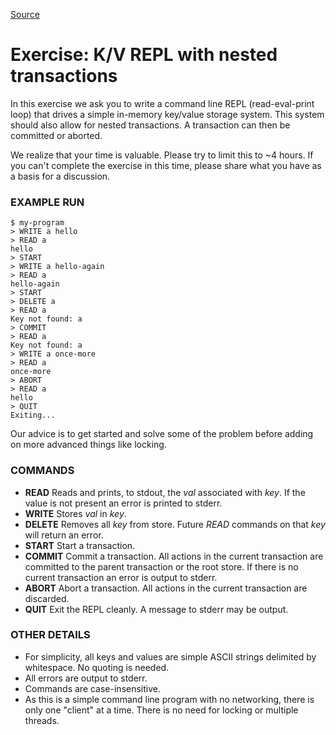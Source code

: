 [Source](https://heptio.com/exercise/kv-simple/ "Permalink to Exercise: K/V REPL with nested transactions")

# Exercise: K/V REPL with nested transactions

In this exercise we ask you to write a command line REPL (read-eval-print loop) that drives a simple in-memory key/value storage system. This system should also allow for nested transactions. A transaction can then be committed or aborted.

We realize that your time is valuable. Please try to limit this to ~4 hours. If you can't complete the exercise in this time, please share what you have as a basis for a discussion.

### EXAMPLE RUN


    $ my-program
    > WRITE a hello
    > READ a
    hello
    > START
    > WRITE a hello-again
    > READ a
    hello-again
    > START
    > DELETE a
    > READ a
    Key not found: a
    > COMMIT
    > READ a
    Key not found: a
    > WRITE a once-more
    > READ a
    once-more
    > ABORT
    > READ a
    hello
    > QUIT
    Exiting...

Our advice is to get started and solve some of the problem before adding on more advanced things like locking.

### COMMANDS

* **READ** Reads and prints, to stdout, the _val_ associated with _key_. If the value is not present an error is printed to stderr.
* **WRITE** Stores _val_ in _key_.
* **DELETE** Removes all _key_ from store. Future _READ_ commands on that _key_ will return an error.
* **START** Start a transaction.
* **COMMIT** Commit a transaction. All actions in the current transaction are committed to the parent transaction or the root store. If there is no current transaction an error is output to stderr.
* **ABORT** Abort a transaction. All actions in the current transaction are discarded.
* **QUIT** Exit the REPL cleanly. A message to stderr may be output.

### OTHER DETAILS

* For simplicity, all keys and values are simple ASCII strings delimited by whitespace. No quoting is needed.
* All errors are output to stderr.
* Commands are case-insensitive.
* As this is a simple command line program with no networking, there is only one "client" at a time. There is no need for locking or multiple threads.
